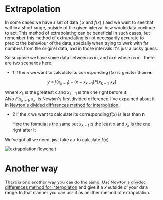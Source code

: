 # Extrapolation

In some cases we have a set of data ( $x$ and $f(x)$ ) and we want to see that within a short range, outside of the given interval how would data continue to act.
This method of extrapolating can be beneficial in such cases, but remember this method of extrapolating is not necessarily accurate to predict the behaviour of the data, specially when trying to work with far numbers from the original data, and in those intervals it's just a lucky guess.

So suppose we have some data between x<m, and x>n  where n<m. There are two scenarios here:
* 1 if the $x$ we want to calculate its corresponding $f(x)$ is greater than **m**:

$$ y\ =\ f(x_{k-1})+(x-x_{k-1})F[x_{k-1},x_k] $$

Where $x_k$ is the greatest x and $x_{k-1}$ is the one right before it.<br />
Also $F[x_{k-1},x_k]$ is Newton's first divided difference. I've explained about it in [Newton's divided differences method for interpolation](https://github.com/Karen-Najafzadeh/Numerical-Calculations/tree/main/Newton's%20divided%20differences%20method%20for%20interpolation).

* 2 if the $x$ we want to calculate its corresponding $f(x)$ is less than **n**:
  
  Here the formula is the same but $x_{k-1}$ is the least x and $x_{k}$ is the one right after it

We've got all we need, just take a $x$ to calculate $f(x)$.

![extrapolation flowchart](https://github.com/Karen-Najafzadeh/Numerical-Calculations/assets/106056574/7a362f98-f293-4729-8716-5b5d15a59344)


# Another way

There is one another way you can do the same. Use [Newton's divided differences method for interpolation](https://github.com/Karen-Najafzadeh/Numerical-Calculations/tree/main/Newton's%20divided%20differences%20method%20for%20interpolation) and give it a $x$ outside of your data range. In that manner you can use it as another method of extrapolation.
